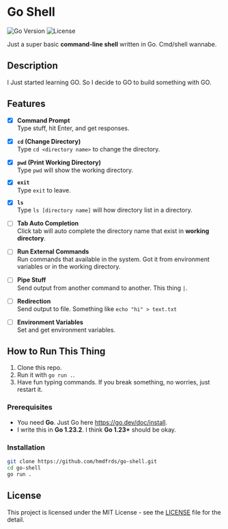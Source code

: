 ﻿# Go Shell
![Go Version](https://img.shields.io/github/go-mod/go-version/hmdfrds/go-shell)
![License](https://img.shields.io/github/license/hmdfrds/go-shell)  

Just a super basic **command-line shell** written in Go. Cmd/shell wannabe.  

## Description  
I Just started learning GO. So I decide to GO to build something with GO.

## Features 

- [x] **Command Prompt**  
  Type stuff, hit Enter, and get responses.

- [x] **`cd` (Change Directory)**  
  Type `cd <directory name>` to change the directory.

- [x] **`pwd` (Print Working Directory)**  
  Type `pwd` will show the working directory.

- [x] **`exit`**  
   Type `exit` to leave.  

- [x]  **`ls`**  
  Type `ls [directory name]` will how directory list in a directory.

- [ ] **Tab Auto Completion**  
  Click tab will auto complete the directory name that exist in **working directory**.

- [ ] **Run External Commands**  
  Run commands that available in the system. Got it from environment variables or in the working directory.

- [ ] **Pipe Stuff**  
  Send output from another command to another. This thing `|`.

- [ ] **Redirection**  
  Send output to file. Something like `echo "hi" > text.txt`

- [ ] **Environment Variables**  
  Set and get environment variables.


## How to Run This Thing

1. Clone this repo.
2. Run it with `go run .`.
3. Have fun typing commands. If you break something, no worries, just restart it.

### Prerequisites

- You need **Go**. Just Go here https://go.dev/doc/install.
- I write this in **Go 1.23.2**. I think **Go 1.23+** should be okay.

### Installation

```bash
git clone https://github.com/hmdfrds/go-shell.git
cd go-shell
go run .
```  

## License  
This project is licensed under the MIT License - see the [LICENSE](./LICENSE) file for the detail.
